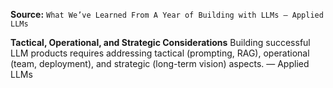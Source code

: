 **Source:** `What We’ve Learned From A Year of Building with LLMs – Applied LLMs`

**Tactical, Operational, and Strategic Considerations**
Building successful LLM products requires addressing tactical (prompting, RAG), operational (team, deployment), and strategic (long-term vision) aspects. — Applied LLMs
